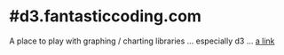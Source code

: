 #d3.fantasticcoding.com
=======
A place to play with graphing / charting libraries ... especially d3 ...
[a link](https://rob-robinson.github.io/d3.fantasticcoding.com/app/)
